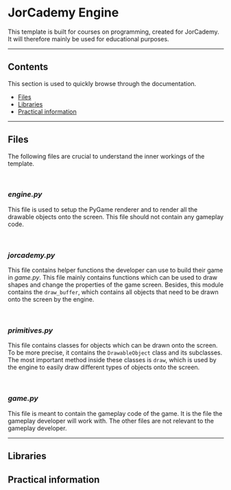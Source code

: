 # JorCademy Engine
This template is built for courses on programming, created for JorCademy. It will therefore mainly be used for educational purposes.  

---

## Contents
This section is used to quickly browse through the documentation.
- [Files](#files)
- [Libraries](#libraries)
- [Practical information](#practical-information)

---

## Files
The following files are crucial to understand the inner workings of the template.

<br>

### <i>engine.py</i>
This file is used to setup the PyGame renderer and to render all the drawable objects onto the screen. This file should not contain any gameplay code.  

<br>

### <i>jorcademy.py</i>
This file contains helper functions the developer can use to build their game in <i>game.py</i>. This file mainly contains functions which can be used to draw shapes and change the properties of the game screen. Besides, this module contains the ```draw_buffer```, which contains all objects that need to be drawn onto the screen by the engine. 

<br>

### <i>primitives.py</i>
This file contains classes for objects which can be drawn onto the screen. To be more precise, it contains the ```DrawableObject``` class and its subclasses. The most important method inside these classes is ```draw```, which is used by the engine to easily draw different types of objects onto the screen.

<br>

### <i>game.py</i>
This file is meant to contain the gameplay code of the game. It is the file the gameplay developer will work with. The other files are not relevant to the gameplay developer. 

---


## Libraries

## Practical information
